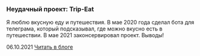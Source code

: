 ### Неудачный проект: Trip-Eat

Я люблю вкусную еду и путешествия. В мае 2020 года сделал бота для телеграма, который подсказывал, где можно вкусно есть в путешествии. В мае 2021 законсервировал проект. Выводы!

06.10.2021 [Читать в блоге](https://blog.kamyshev.me/trip-eat/?utm_medium=post&utm_source=personal_site&utm_campaign=pet_project)
